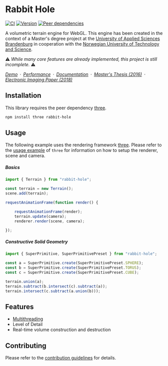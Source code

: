 # Rabbit Hole

[![CI](https://badgen.net/github/checks/vanruesc/rabbit-hole/main)](https://github.com/vanruesc/rabbit-hole/actions)
[![Version](https://badgen.net/npm/v/rabbit-hole?color=green)](https://www.npmjs.com/package/rabbit-hole)
[![Peer dependencies](https://badgen.net/david/peer/vanruesc/rabbit-hole)](https://david-dm.org/vanruesc/rabbit-hole?type=peer)

A volumetric terrain engine for WebGL. This engine has been created in the context of a Master's degree project at
the [University of Applied Sciences Brandenburg](https://www.th-brandenburg.de) in cooperation with the
[Norwegian University of Technology and Science](https://www.ntnu.no).

:warning: _While many core features are already implemented, this project is still incomplete._ :warning:

*[Demo](https://vanruesc.github.io/rabbit-hole/public/demo)&ensp;&middot;&ensp;[Performance](https://vanruesc.github.io/rabbit-hole/public/performance)&ensp;&middot;&ensp;[Documentation](https://vanruesc.github.io/rabbit-hole/public/docs)&ensp;&middot;&ensp;[Master's Thesis (2016)](https://raw.githubusercontent.com/vanruesc/rabbit-hole/main/thesis-volumetric-terrain-rendering-with-webgl.pdf)&ensp;&middot;&ensp;[Electronic Imaging Paper (2018)](https://www.ingentaconnect.com/contentone/ist/ei/2018/00002018/00000006/art00007)*


## Installation

This library requires the peer dependency [three](https://github.com/vanruesc/iterator-result).

```sh
npm install three rabbit-hole
``` 


## Usage

The following example uses the rendering framework [three](https://github.com/mrdoob/three.js/).
Please refer to the [usage example](https://github.com/mrdoob/three.js/blob/master/README.md) of `three` for information
on how to setup the renderer, scene and camera.

##### Basics

```js
import { Terrain } from "rabbit-hole";

const terrain = new Terrain();
scene.add(terrain);

requestAnimationFrame(function render() {

	requestAnimationFrame(render);
	terrain.update(camera);
	renderer.render(scene, camera);

});
```

##### Constructive Solid Geometry

```js
import { SuperPrimitive, SuperPrimitivePreset } from "rabbit-hole";

const a = SuperPrimitive.create(SuperPrimitivePreset.SPHERE);
const b = SuperPrimitive.create(SuperPrimitivePreset.TORUS);
const c = SuperPrimitive.create(SuperPrimitivePreset.CUBE);

terrain.union(a);
terrain.subtract(b.intersect(c).subtract(a));
terrain.intersect(c.subtract(a.union(b)));
```


## Features

- [Multithreading](https://developer.mozilla.org/en-US/docs/Web/API/Web_Workers_API)
- Level of Detail
- Real-time volume construction and destruction


## Contributing

Please refer to the [contribution guidelines](https://github.com/vanruesc/rabbit-hole/blob/main/.github/CONTRIBUTING.md) for details.
